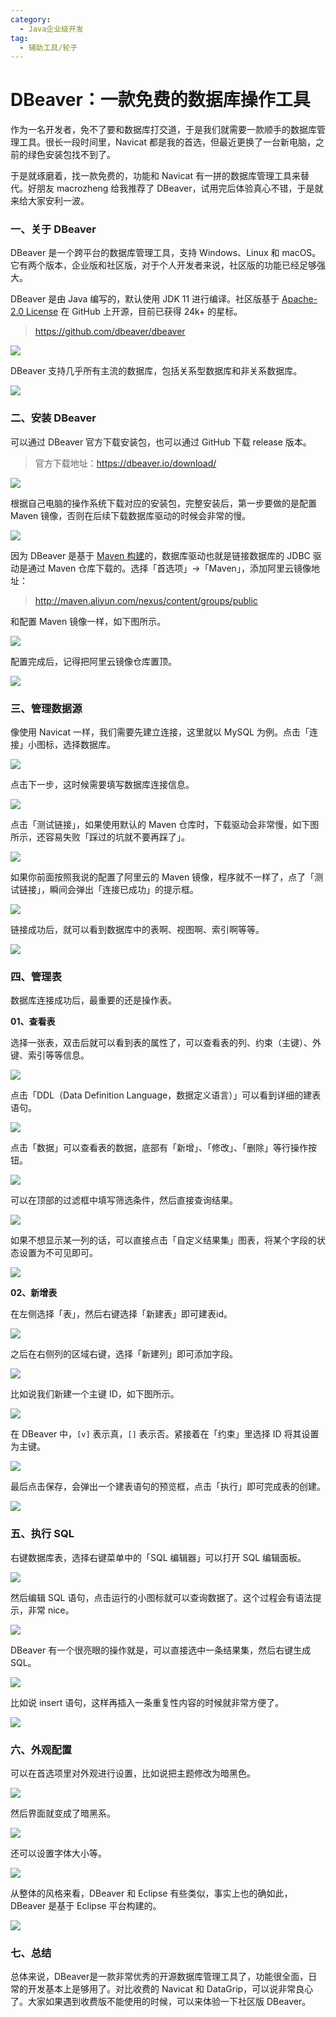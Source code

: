 ```yaml
---
category:
  - Java企业级开发
tag:
  - 辅助工具/轮子
---
```



# DBeaver：一款免费的数据库操作工具

作为一名开发者，免不了要和数据库打交道，于是我们就需要一款顺手的数据库管理工具。很长一段时间里，Navicat 都是我的首选，但最近更换了一台新电脑，之前的绿色安装包找不到了。

于是就琢磨着，找一款免费的，功能和 Navicat 有一拼的数据库管理工具来替代。好朋友 macrozheng 给我推荐了 DBeaver，试用完后体验真心不错，于是就来给大家安利一波。

### 一、关于 DBeaver

DBeaver 是一个跨平台的数据库管理工具，支持 Windows、Linux 和 macOS。它有两个版本，企业版和社区版，对于个人开发者来说，社区版的功能已经足够强大。

DBeaver 是由 Java 编写的，默认使用 JDK 11 进行编译。社区版基于 [Apache-2.0 License](https://github.com/dbeaver/dbeaver/blob/devel/LICENSE.md) 在 GitHub 上开源，目前已获得 24k+ 的星标。

>https://github.com/dbeaver/dbeaver

![](https://cdn.jsdelivr.net/gh/itwanger/toBeBetterJavaer/images/gongju/DBeaver-1.png)

DBeaver 支持几乎所有主流的数据库，包括关系型数据库和非关系数据库。

![](https://cdn.jsdelivr.net/gh/itwanger/toBeBetterJavaer/images/gongju/DBeaver-2.png)

### 二、安装 DBeaver

可以通过 DBeaver 官方下载安装包，也可以通过 GitHub 下载 release 版本。

>官方下载地址：https://dbeaver.io/download/

![](https://cdn.jsdelivr.net/gh/itwanger/toBeBetterJavaer/images/gongju/DBeaver-3.png)

根据自己电脑的操作系统下载对应的安装包，完整安装后，第一步要做的是配置 Maven 镜像，否则在后续下载数据库驱动的时候会非常的慢。

![](https://cdn.jsdelivr.net/gh/itwanger/toBeBetterJavaer/images/gongju/DBeaver-4.png)


因为 DBeaver 是基于 [Maven 构建](https://github.com/itwanger/toBeBetterJavaer/blob/master/docs/maven/maven.md)的，数据库驱动也就是链接数据库的 JDBC 驱动是通过 Maven 仓库下载的。选择「首选项」→「Maven」，添加阿里云镜像地址：

>http://maven.aliyun.com/nexus/content/groups/public

和配置 Maven 镜像一样，如下图所示。


![](https://cdn.jsdelivr.net/gh/itwanger/toBeBetterJavaer/images/gongju/DBeaver-5.png)

配置完成后，记得把阿里云镜像仓库置顶。

![](https://cdn.jsdelivr.net/gh/itwanger/toBeBetterJavaer/images/gongju/DBeaver-6.png)


### 三、管理数据源

像使用 Navicat 一样，我们需要先建立连接，这里就以 MySQL 为例。点击「连接」小图标，选择数据库。

![](https://cdn.jsdelivr.net/gh/itwanger/toBeBetterJavaer/images/gongju/DBeaver-7.png)

点击下一步，这时候需要填写数据库连接信息。

![](https://cdn.jsdelivr.net/gh/itwanger/toBeBetterJavaer/images/gongju/DBeaver-8.png)

点击「测试链接」，如果使用默认的 Maven 仓库时，下载驱动会非常慢，如下图所示，还容易失败「踩过的坑就不要再踩了」。

![](https://cdn.jsdelivr.net/gh/itwanger/toBeBetterJavaer/images/gongju/DBeaver-9.png)

如果你前面按照我说的配置了阿里云的 Maven 镜像，程序就不一样了，点了「测试链接」，瞬间会弹出「连接已成功」的提示框。

![](https://cdn.jsdelivr.net/gh/itwanger/toBeBetterJavaer/images/gongju/DBeaver-10.png)

链接成功后，就可以看到数据库中的表啊、视图啊、索引啊等等。

![](https://cdn.jsdelivr.net/gh/itwanger/toBeBetterJavaer/images/gongju/DBeaver-11.png)

### 四、管理表

数据库连接成功后，最重要的还是操作表。

**01、查看表**

选择一张表，双击后就可以看到表的属性了，可以查看表的列、约束（主键）、外键、索引等等信息。

![](https://cdn.jsdelivr.net/gh/itwanger/toBeBetterJavaer/images/gongju/DBeaver-12.png)

点击「DDL（Data Definition Language，数据定义语言）」可以看到详细的建表语句。

![](https://cdn.jsdelivr.net/gh/itwanger/toBeBetterJavaer/images/gongju/DBeaver-13.png)

点击「数据」可以查看表的数据，底部有「新增」、「修改」、「删除」等行操作按钮。

![](https://cdn.jsdelivr.net/gh/itwanger/toBeBetterJavaer/images/gongju/DBeaver-14.png)

可以在顶部的过滤框中填写筛选条件，然后直接查询结果。

![](https://cdn.jsdelivr.net/gh/itwanger/toBeBetterJavaer/images/gongju/DBeaver-15.png)

如果不想显示某一列的话，可以直接点击「自定义结果集」图表，将某个字段的状态设置为不可见即可。

![](https://cdn.jsdelivr.net/gh/itwanger/toBeBetterJavaer/images/gongju/DBeaver-16.png)

**02、新增表**

在左侧选择「表」，然后右键选择「新建表」即可建表id。

![](https://cdn.jsdelivr.net/gh/itwanger/toBeBetterJavaer/images/gongju/DBeaver-17.png)

之后在右侧列的区域右键，选择「新建列」即可添加字段。

![](https://cdn.jsdelivr.net/gh/itwanger/toBeBetterJavaer/images/gongju/DBeaver-18.png)

比如说我们新建一个主键 ID，如下图所示。

![](https://cdn.jsdelivr.net/gh/itwanger/toBeBetterJavaer/images/gongju/DBeaver-19.png)

在 DBeaver 中，`[v]` 表示真，`[]` 表示否。紧接着在「约束」里选择 ID 将其设置为主键。

![](https://cdn.jsdelivr.net/gh/itwanger/toBeBetterJavaer/images/gongju/DBeaver-20.png)

最后点击保存，会弹出一个建表语句的预览框，点击「执行」即可完成表的创建。

![](https://cdn.jsdelivr.net/gh/itwanger/toBeBetterJavaer/images/gongju/DBeaver-21.png)

### 五、执行 SQL

右键数据库表，选择右键菜单中的「SQL 编辑器」可以打开 SQL 编辑面板。

![](https://cdn.jsdelivr.net/gh/itwanger/toBeBetterJavaer/images/gongju/DBeaver-22.png)

然后编辑 SQL 语句，点击运行的小图标就可以查询数据了。这个过程会有语法提示，非常 nice。

![](https://cdn.jsdelivr.net/gh/itwanger/toBeBetterJavaer/images/gongju/DBeaver-23.png)

DBeaver 有一个很亮眼的操作就是，可以直接选中一条结果集，然后右键生成 SQL。

![](https://cdn.jsdelivr.net/gh/itwanger/toBeBetterJavaer/images/gongju/DBeaver-24.png)

比如说 insert 语句，这样再插入一条重复性内容的时候就非常方便了。

![](https://cdn.jsdelivr.net/gh/itwanger/toBeBetterJavaer/images/gongju/DBeaver-25.png)

### 六、外观配置

可以在首选项里对外观进行设置，比如说把主题修改为暗黑色。

![](https://cdn.jsdelivr.net/gh/itwanger/toBeBetterJavaer/images/gongju/DBeaver-26.png)

然后界面就变成了暗黑系。

![](https://cdn.jsdelivr.net/gh/itwanger/toBeBetterJavaer/images/gongju/DBeaver-27.png)

还可以设置字体大小等。

![](https://cdn.jsdelivr.net/gh/itwanger/toBeBetterJavaer/images/gongju/DBeaver-28.png)

从整体的风格来看，DBeaver 和 Eclipse 有些类似，事实上也的确如此，DBeaver 是基于 Eclipse 平台构建的。

![](https://cdn.jsdelivr.net/gh/itwanger/toBeBetterJavaer/images/gongju/DBeaver-29.png)

### 七、总结

总体来说，DBeaver是一款非常优秀的开源数据库管理工具了，功能很全面，日常的开发基本上是够用了。对比收费的 Navicat 和 DataGrip，可以说非常良心了。大家如果遇到收费版不能使用的时候，可以来体验一下社区版 DBeaver。
